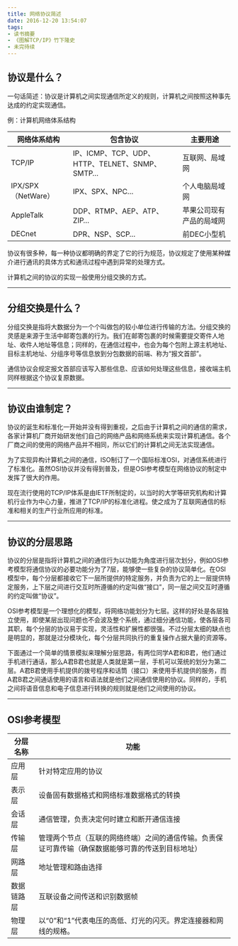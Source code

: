 ```yaml
---
title: 网络协议简述
date: 2016-12-20 13:54:07
tags:
- 读书摘要
- 《图解TCP/IP》竹下隆史
- 未完待续
---
```


## 协议是什么？

一句话简述：协议是计算机之间实现通信所定义的规则，计算机之间按照这种事先达成的约定实现通信。

例：计算机网络体系结构

| 网络体系结构 | 包含协议 |	主要用途 |
| ---- | ---- | ---- |
| TCP/IP | IP、ICMP、TCP、UDP、HTTP、TELNET、SNMP、SMTP… | 互联网、局域网 |
| IPX/SPX（NetWare） | IPX、SPX、NPC… | 个人电脑局域网 |
| AppleTalk	| DDP、RTMP、AEP、ATP、ZIP…	| 苹果公司现有产品的局域网 |
| DECnet	| DPR、NSP、SCP…	| 前DEC小型机 |

协议有很多种，每一种协议都明确的界定了它的行为规范，协议规定了使用某种媒介进行通讯的具体方式和通讯过程中遇到异常的处理方式。

计算机之间的协议的实现一般使用分组交换的方式。

<!-- more -->

---

## 分组交换是什么？

分组交换是指将大数据分为一个个叫做包的较小单位进行传输的方法。分组交换的灵感是来源于生活中邮寄包裹的行为。我们在邮寄包裹的时候需要提交寄件人地址、收件人地址等信息；同样的，在通信过程中，也会为每个包附上源主机地址、目标主机地址、分组序号等信息放到分包数据的前端、称为“报文首部”。

通信协议会规定报文首部应该写入那些信息、应该如何处理这些信息，接收端主机同样根据这个协议复原数据。

---

## 协议由谁制定？

协议的诞生和标准化一开始并没有得到重视，之后由于计算机之间的通信的需求，各家计算机厂商开始研发他们自己的网络产品和网络系统来实现计算机通信。各个厂商之间的使用的网络产品并不相同，所以它们的计算机之间无法实现通信。

为了实现异构计算机之间的通信，ISO制订了一个国际标准OSI，对通信系统进行了标准化。虽然OSI协议并没有得到普及，但是OSI参考模型在网络协议的制定中发挥了很大的作用。

现在流行使用的TCP/IP体系是由IETF所制定的，以当时的大学等研究机构和计算机行业作为中心力量，推进了TCP/IP的标准化进程。使之成为了互联网通信的标准和相关的生产行业所应用的标准。

---

## 协议的分层思路

协议的分层是指将计算机之间的通信行为以功能为角度进行层次划分，例如OSI参考模型将通信协议的必要功能分为了7层，能够使一些复杂的协议简单化。在OSI模型中，每个分层都接收它下一层所提供的特定服务，并负责为它的上一层提供特定服务，上下层之间进行交互时所遵循的约定叫做“接口”，同一层之间交互时遵循的约定叫做“协议”。

OSI参考模型是一个理想化的模型，将网络功能划分为七层。这样的好处是各层独立使用，即使某层出现问题也不会波及整个系统，通过细分通信功能，使各层各司其职，每个分层的协议易于实现，灵活性和扩展性都很强。不过分层太细的缺点也是明显的，那就是过分模块化，每个分层共同执行的重复操作占据大量的资源等。

下面通过一个简单的情景模拟来理解分层思路，有两位同学A君和B君，他们通过手机进行通话，那么A君B君也就是人类就是第一层，手机可以笼统的划分为第二层。A君B君使用手机提供的拨号程序和话筒（接口）来使用手机提供的服务，而A君B君之间通话使用的语言和语法就是他们之间通信使用的协议。同样的，手机之间将语音信息和电子信息进行转换的规则就是他们之间使用的协议。

---

## OSI参考模型

| 分层名称 | 功能 |
| ---- | ---- |
| 应用层	| 针对特定应用的协议 |
| 表示层	| 设备固有数据格式和网络标准数据格式的转换 |
| 会话层	| 通信管理，负责决定何时建立和断开通信连接 |
| 传输层	| 管理两个节点（互联的网络终端）之间的通信传输。负责保证可靠传输（确保数据能够可靠的传送到目标地址） |
| 网路层	| 地址管理和路由选择 |
| 数据链路层	| 互联设备之间传送和识别数据帧 |
| 物理层	| 以“0”和“1”代表电压的高低、灯光的闪灭。界定连接器和网线的规格。 |
